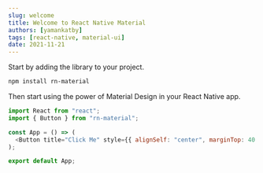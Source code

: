 ```yaml
---
slug: welcome
title: Welcome to React Native Material
authors: [yamankatby]
tags: [react-native, material-ui]
date: 2021-11-21
---
```


Start by adding the library to your project.

```bash npm2yarn
npm install rn-material
```

Then start using the power of Material Design in your React Native app.

```js with-preview name: Quick start; description: A simple example of the button component
import React from "react";
import { Button } from "rn-material";

const App = () => (
  <Button title="Click Me" style={{ alignSelf: "center", marginTop: 40 }}/>
);

export default App;
```
